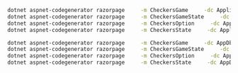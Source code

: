 ﻿~~~bash
dotnet aspnet-codegenerator razorpage     -m CheckersGame     -dc ApplicationDbContext     -udl     -outDir Pages/CheckersGames     --referenceScriptLibraries    -f
dotnet aspnet-codegenerator razorpage     -m CheckersGameState     -dc ApplicationDbContext     -udl     -outDir Pages/CheckersGameStates     --referenceScriptLibraries    -f
dotnet aspnet-codegenerator razorpage     -m CheckersOption     -dc ApplicationDbContext     -udl     -outDir Pages/CheckersOptions     --referenceScriptLibraries    -f
dotnet aspnet-codegenerator razorpage     -m CheckersState     -dc ApplicationDbContext     -udl     -outDir Pages/CheckersStates     --referenceScriptLibraries    -f

dotnet aspnet-codegenerator razorpage     -m CheckersGame     -dc AppDbContext     -udl     -outDir Pages/CheckersGames     --referenceScriptLibraries    -f
dotnet aspnet-codegenerator razorpage     -m CheckersGameState     -dc AppDbContext     -udl     -outDir Pages/CheckersGameStates     --referenceScriptLibraries    -f
dotnet aspnet-codegenerator razorpage     -m CheckersOption     -dc AppDbContext     -udl     -outDir Pages/CheckersOptions     --referenceScriptLibraries    -f
dotnet aspnet-codegenerator razorpage     -m CheckersState     -dc AppDbContext     -udl     -outDir Pages/CheckersStates     --referenceScriptLibraries    -f

~~~
